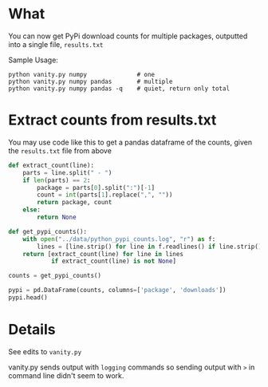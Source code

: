 # What

You can now get PyPi download counts for multiple packages, outputted into a single file, `results.txt`

Sample Usage:

	python vanity.py numpy              # one
	python vanity.py numpy pandas       # multiple
	python vanity.py numpy pandas -q	# quiet, return only total


# Extract counts from results.txt

You may use code like this to get a pandas dataframe of the counts, given the
`results.txt` file from above

```python
def extract_count(line):
    parts = line.split(" - ")
    if len(parts) == 2:
        package = parts[0].split(":")[-1]
        count = int(parts[1].replace(",", ""))
        return package, count
    else:
        return None

def get_pypi_counts():
    with open("../data/python_pypi_counts.log", "r") as f:
        lines = [line.strip() for line in f.readlines() if line.strip()]
    return [extract_count(line) for line in lines
            if extract_count(line) is not None]

counts = get_pypi_counts()

pypi = pd.DataFrame(counts, columns=['package', 'downloads'])
pypi.head()
```


# Details

See edits to `vanity.py`

vanity.py sends output with `logging` commands so sending output with `>` in
command line didn't seem to work.
